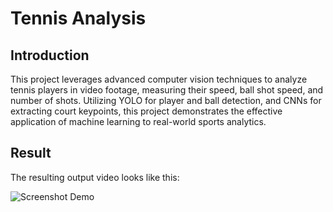 # Tennis Analysis

## Introduction
This project leverages advanced computer vision techniques to analyze tennis players in video footage, measuring their speed, ball shot speed, and number of shots. Utilizing YOLO for player and ball detection, and CNNs for extracting court keypoints, this project demonstrates the effective application of machine learning to real-world sports analytics.

## Result
The resulting output video looks like this:

![Screenshot Demo](https://github.com/anqitwa/tennis-analysis/raw/main/output_videos/)